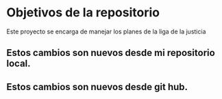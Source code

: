 # Objetivos de la repositorio

Este proyecto se encarga de manejar los planes de la liga de la justicia


## Estos cambios son nuevos desde mi repositorio local.
## Estos cambios son nuevos desde git hub.
